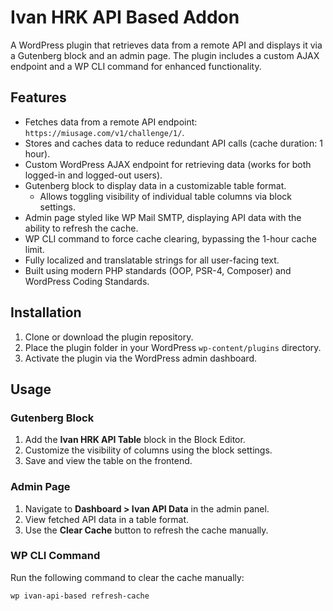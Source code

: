 # Ivan HRK API Based Addon

A WordPress plugin that retrieves data from a remote API and displays it via a Gutenberg block and an admin page. The plugin includes a custom AJAX endpoint and a WP CLI command for enhanced functionality.

## Features

- Fetches data from a remote API endpoint: `https://miusage.com/v1/challenge/1/`.
- Stores and caches data to reduce redundant API calls (cache duration: 1 hour).
- Custom WordPress AJAX endpoint for retrieving data (works for both logged-in and logged-out users).
- Gutenberg block to display data in a customizable table format.
	- Allows toggling visibility of individual table columns via block settings.
- Admin page styled like WP Mail SMTP, displaying API data with the ability to refresh the cache.
- WP CLI command to force cache clearing, bypassing the 1-hour cache limit.
- Fully localized and translatable strings for all user-facing text.
- Built using modern PHP standards (OOP, PSR-4, Composer) and WordPress Coding Standards.

## Installation

1. Clone or download the plugin repository.
2. Place the plugin folder in your WordPress `wp-content/plugins` directory.
3. Activate the plugin via the WordPress admin dashboard.

## Usage

### **Gutenberg Block**
1. Add the **Ivan HRK API Table** block in the Block Editor.
2. Customize the visibility of columns using the block settings.
3. Save and view the table on the frontend.

### **Admin Page**
1. Navigate to **Dashboard > Ivan API Data** in the admin panel.
2. View fetched API data in a table format.
3. Use the **Clear Cache** button to refresh the cache manually.

### **WP CLI Command**
Run the following command to clear the cache manually:
```bash
wp ivan-api-based refresh-cache
